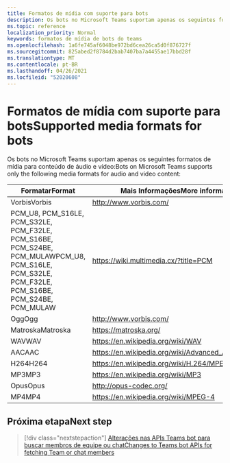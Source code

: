 ```yaml
---
title: Formatos de mídia com suporte para bots
description: Os bots no Microsoft Teams suportam apenas os seguintes formatos de mídia para conteúdo de áudio e vídeo.
ms.topic: reference
localization_priority: Normal
keywords: formatos de mídia de bots do teams
ms.openlocfilehash: 1a6fe745af6048be972bd6cea26ca5d0f876727f
ms.sourcegitcommit: 825abed2f8784d2bab7407ba7a4455ae17bbd28f
ms.translationtype: MT
ms.contentlocale: pt-BR
ms.lasthandoff: 04/26/2021
ms.locfileid: "52020608"
---
```

# <a name="supported-media-formats-for-bots"></a><span data-ttu-id="746a4-104">Formatos de mídia com suporte para bots</span><span class="sxs-lookup"><span data-stu-id="746a4-104">Supported media formats for bots</span></span>

<span data-ttu-id="746a4-105">Os bots no Microsoft Teams suportam apenas os seguintes formatos de mídia para conteúdo de áudio e vídeo:</span><span class="sxs-lookup"><span data-stu-id="746a4-105">Bots on Microsoft Teams supports only the following media formats for audio and video content:</span></span>

| <span data-ttu-id="746a4-106">Formatar</span><span class="sxs-lookup"><span data-stu-id="746a4-106">Format</span></span> | <span data-ttu-id="746a4-107">Mais Informações</span><span class="sxs-lookup"><span data-stu-id="746a4-107">More information</span></span> |
| --- | --- |
| <span data-ttu-id="746a4-108">Vorbis</span><span class="sxs-lookup"><span data-stu-id="746a4-108">Vorbis</span></span> | http://www.vorbis.com/ |
| <span data-ttu-id="746a4-109">PCM_U8, PCM_S16LE, PCM_S32LE, PCM_F32LE, PCM_S16BE, PCM_S24BE, PCM_MULAW</span><span class="sxs-lookup"><span data-stu-id="746a4-109">PCM_U8, PCM_S16LE, PCM_S32LE, PCM_F32LE, PCM_S16BE, PCM_S24BE, PCM_MULAW</span></span> | https://wiki.multimedia.cx/?title=PCM |
| <span data-ttu-id="746a4-110">Ogg</span><span class="sxs-lookup"><span data-stu-id="746a4-110">Ogg</span></span> | http://www.vorbis.com/ |
| <span data-ttu-id="746a4-111">Matroska</span><span class="sxs-lookup"><span data-stu-id="746a4-111">Matroska</span></span> | https://matroska.org/ |
| <span data-ttu-id="746a4-112">WAV</span><span class="sxs-lookup"><span data-stu-id="746a4-112">WAV</span></span> | https://en.wikipedia.org/wiki/WAV |
| <span data-ttu-id="746a4-113">AAC</span><span class="sxs-lookup"><span data-stu-id="746a4-113">AAC</span></span> | https://en.wikipedia.org/wiki/Advanced_Audio_Coding |
| <span data-ttu-id="746a4-114">H264</span><span class="sxs-lookup"><span data-stu-id="746a4-114">H264</span></span> | https://en.wikipedia.org/wiki/H.264/MPEG-4_AVC |
| <span data-ttu-id="746a4-115">MP3</span><span class="sxs-lookup"><span data-stu-id="746a4-115">MP3</span></span> | https://en.wikipedia.org/wiki/MP3 |
| <span data-ttu-id="746a4-116">Opus</span><span class="sxs-lookup"><span data-stu-id="746a4-116">Opus</span></span> | http://opus-codec.org/ |
| <span data-ttu-id="746a4-117">MP4</span><span class="sxs-lookup"><span data-stu-id="746a4-117">MP4</span></span> | https://en.wikipedia.org/wiki/MPEG-4 |

## <a name="next-step"></a><span data-ttu-id="746a4-118">Próxima etapa</span><span class="sxs-lookup"><span data-stu-id="746a4-118">Next step</span></span>

> [!div class="nextstepaction"]
> [<span data-ttu-id="746a4-119">Alterações nas APIs Teams bot para buscar membros de equipe ou chat</span><span class="sxs-lookup"><span data-stu-id="746a4-119">Changes to Teams bot APIs for fetching Team or chat members</span></span>](~/resources/team-chat-member-api-changes.md)

